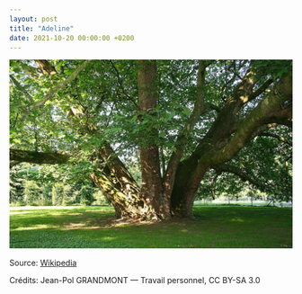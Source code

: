 ```yaml
---
layout: post
title: "Adeline"
date: 2021-10-20 00:00:00 +0200
---
```


![Adeline](/images/2021-10-20.jpg)

Source: [Wikipedia](https://fr.wikipedia.org/wiki/Platane_commun)

Crédits: Jean-Pol GRANDMONT — Travail personnel, CC BY-SA 3.0
